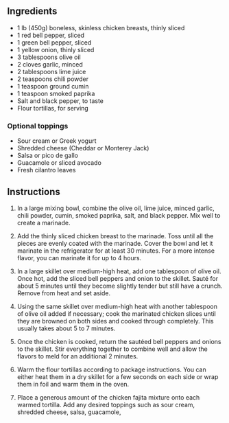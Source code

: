 ## Ingredients 
- 1 lb (450g) boneless, skinless chicken breasts, thinly sliced
- 1 red bell pepper, sliced
- 1 green bell pepper, sliced
- 1 yellow onion, thinly sliced
- 3 tablespoons olive oil
- 2 cloves garlic, minced
- 2 tablespoons lime juice
- 2 teaspoons chili powder
- 1 teaspoon ground cumin
- 1 teaspoon smoked paprika
- Salt and black pepper, to taste
- Flour tortillas, for serving

### Optional toppings 
- Sour cream or Greek yogurt
- Shredded cheese (Cheddar or Monterey Jack)
- Salsa or pico de gallo
- Guacamole or sliced avocado
- Fresh cilantro leaves

## Instructions 

1. In a large mixing bowl, combine the olive oil, lime juice, minced garlic, chili powder, cumin, smoked paprika, salt, and black pepper. Mix well to create a marinade.

2. Add the thinly sliced chicken breast to the marinade. Toss until all the pieces are evenly coated with the marinade. Cover the bowl and let it marinate in the refrigerator for at least 30 minutes. For a more intense flavor, you can marinate it for up to 4 hours.

3. In a large skillet over medium-high heat, add one tablespoon of olive oil. Once hot, add the sliced bell peppers and onion to the skillet. Sauté for about 5 minutes until they become slightly tender but still have a crunch. Remove from heat and set aside.

4. Using the same skillet over medium-high heat with another tablespoon of olive oil added if necessary; cook the marinated chicken slices until they are browned on both sides and cooked through completely. This usually takes about 5 to 7 minutes.

5. Once the chicken is cooked, return the sautéed bell peppers and onions to the skillet. Stir everything together to combine well and allow the flavors to meld for an additional 2 minutes.

6. Warm the flour tortillas according to package instructions. You can either heat them in a dry skillet for a few seconds on each side or wrap them in foil and warm them in the oven.

7. Place a generous amount of the chicken fajita mixture onto each warmed tortilla. Add any desired toppings such as sour cream, shredded cheese, salsa, guacamole,
